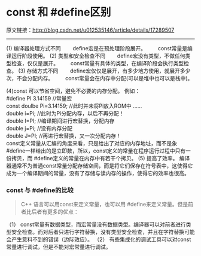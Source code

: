 # const 和 #define区别
原文链接：http://blog.csdn.net/u012535146/article/details/17289507

---
(1) 编译器处理方式不同
　　define宏是在预处理阶段展开。
　　const常量是编译运行阶段使用。
(2) 类型和安全检查不同
　　define宏没有类型，不做任何类型检查，仅仅是展开。
　　const常量有具体的类型，在编译阶段会执行类型检查。
(3) 存储方式不同
　　define宏仅仅是展开，有多少地方使用，就展开多少次，不会分配内存。
　　const常量会在内存中分配(可以是堆中也可以是栈中)。
 
(4)const  可以节省空间，避免不必要的内存分配。 例如：  
        #define PI 3.14159 //常量宏  
        const doulbe Pi=3.14159; //此时并未将Pi放入ROM中 ......  
        double i=Pi; //此时为Pi分配内存，以后不再分配！  
        double I=PI; //编译期间进行宏替换，分配内存  
        double j=Pi; //没有内存分配  
        double J=PI; //再进行宏替换，又一次分配内存！  
        const定义常量从汇编的角度来看，只是给出了对应的内存地址，而不是象#define一样给出的是立即数，所以，const定义的常量在程序运行过程中只有一份拷贝，而 #define定义的常量在内存中有若干个拷贝。 
(5) 提高了效率。 编译器通常不为普通const常量分配存储空间，而是将它们保存在符号表中，这使得它成为一个编译期间的常量，没有了存储与读内存的操作，使得它的效率也很高。
 
### const 与 #define的比较
> C++ 语言可以用const来定义常量，也可以用 #define来定义常量。但是前者比后者有更多的优点：

（1）   const常量有数据类型，而宏常量没有数据类型。编译器可以对前者进行类型安全检查。而对后者只进行字符替换，没有类型安全检查，并且在字符替换可能会产生意料不到的错误（边际效应）。
（2）   有些集成化的调试工具可以对const常量进行调试，但是不能对宏常量进行调试。